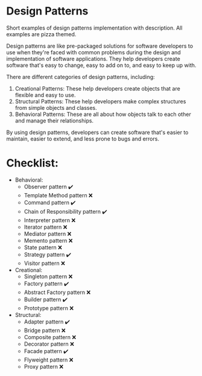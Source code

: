 # Design Patterns
Short examples of design patterns implementation with description. All examples are pizza themed.

Design patterns are like pre-packaged solutions for software developers to use when they're faced with common problems during the design and implementation of software applications. They help developers create software that's easy to change, easy to add on to, and easy to keep up with.

There are different categories of design patterns, including:

 1. Creational Patterns: These help developers create objects that are flexible and easy to use.
 2. Structural Patterns: These help developers make complex structures from simple objects and classes.
 3. Behavioral Patterns: These are all about how objects talk to each other and manage their relationships.

By using design patterns, developers can create software that's easier to maintain, easier to extend, and less prone to bugs and errors.

# Checklist:

* Behavioral:
  * Observer pattern :heavy_check_mark:
  * Template Method pattern :x:
  * Command pattern :heavy_check_mark:
  * Chain of Responsibility pattern :heavy_check_mark:
  * Interpreter pattern :x:
  * Iterator pattern :x:
  * Mediator pattern :x:
  * Memento pattern :x:
  * State pattern :x:
  * Strategy pattern :heavy_check_mark:
  * Visitor pattern :x:
* Creational:
  * Singleton pattern :x:
  * Factory pattern :heavy_check_mark:
  * Abstract Factory pattern :x:
  * Builder pattern :heavy_check_mark:
  * Prototype pattern :x:
* Structural:
  * Adapter pattern :heavy_check_mark:
  * Bridge pattern :x:
  * Composite pattern :x:
  * Decorator pattern :x:
  * Facade pattern :heavy_check_mark:
  * Flyweight pattern :x:
  * Proxy pattern :x:
